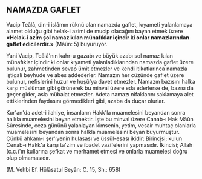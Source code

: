 ## NAMAZDA GAFLET

Vacip Teâlâ, din-i islâmın rüknü olan na­mazda gaflet, kıyameti yalanlamaya alamet ol­duğu gibi helak-i azimi de mucip olacağını ba­yan etmek üzere **«Helak-i azim şol namaz kı­lan münafıklar içindir ki onlar namazlarından gaflet edicilerdir.»** (Mâûn: 5) buyuruyor.

Yani Vacip, Teâlâ'nın kahr-u gazabı ve bü­yük azabı sol namaz kılan münafıklar içindir ki onlar kıyameti yalanladıklarından namazda gaf­let üzere bulunur, zahmetinden sevap ümit etmezler ve kendi itikatlarınca namazla iştigali beyhude ve abes addederler. Namazın her cüzünde gaflet üzere bulunur, nefislerini huzur ve huşû'ya davet etmezler. Namazın bazısını halka karşı müslüman gibi görünerek bu minval üzere eda ederlerse de, bazısı da geçer gider, asla mübalat etmezler. Adeta namazı nifaklarını saklamaya alet ettiklerinden faydasını görmedikleri gibi, azaba da duçar olurlar.

Kur'an'da adet-i ilahiye, insanların Hakk'la muamelesini beyandan sonra halkla muamelesini beyan etmektir. İşte bu minval üzere Canab-ı Hak Mâûn Sûresinde, ceza gününü yalanlayan kimsenin, yetim, vesair muhtaç olanlarla muamelesini beyandan sonra halkla muamelesini beyan buyurmuştur. Çünkü ahkam-ı şer'iyenin hulasası ve üssül-esası ikidir: Birincisi; kulun Cenab-ı Hakk'a karşı ta'zim ve ibadet vazifelerini yap­masıdır. İkincisi; Allah (c.c.)'ın kullarına şefkat ve merhamet etmesi ve onlarla muamelesi doğru olup olmamasıdır.

(M. Vehbi Ef. Hülâsatul Beyân: C. 15, Sh.: 658)
